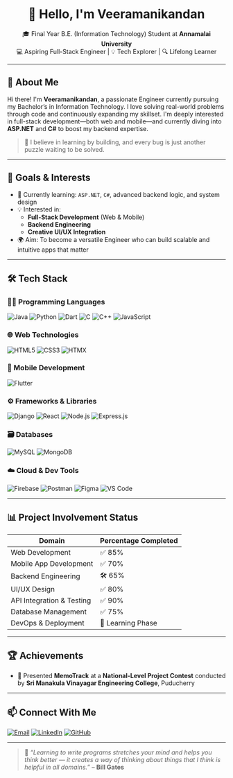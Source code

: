 <h1 align="center">👋 Hello, I'm Veeramanikandan</h1>
<p align="center">
  🎓 Final Year B.E. (Information Technology) Student at <strong>Annamalai University</strong> <br>
  💻 Aspiring Full-Stack Engineer | 💡 Tech Explorer | 🔍 Lifelong Learner
</p>

---

## 🚀 About Me

Hi there! I'm **Veeramanikandan**, a passionate Engineer currently pursuing my Bachelor’s in Information Technology. I love solving real-world problems through code and continuously expanding my skillset. I'm deeply interested in full-stack development—both web and mobile—and currently diving into **ASP.NET** and **C#** to boost my backend expertise.

> 🔎 I believe in learning by building, and every bug is just another puzzle waiting to be solved.

---

## 🎯 Goals & Interests

- 🌱 Currently learning: `ASP.NET`, `C#`, advanced backend logic, and system design
- 💡 Interested in:
  - **Full-Stack Development** (Web & Mobile)
  - **Backend Engineering**
  - **Creative UI/UX Integration**
- 🌍 Aim: To become a versatile Engineer who can build scalable and intuitive apps that matter

---

## 🛠️ Tech Stack

### 🧑‍💻 Programming Languages
![Java](https://img.shields.io/badge/Java-007396?style=for-the-badge&logo=java&logoColor=white)
![Python](https://img.shields.io/badge/Python-3670A0?style=for-the-badge&logo=python&logoColor=white)
![Dart](https://img.shields.io/badge/Dart-0175C2?style=for-the-badge&logo=dart&logoColor=white)
![C](https://img.shields.io/badge/C-00599C?style=for-the-badge&logo=c&logoColor=white)
![C++](https://img.shields.io/badge/C++-004482?style=for-the-badge&logo=c%2B%2B&logoColor=white)
![JavaScript](https://img.shields.io/badge/JavaScript-F7DF1E?style=for-the-badge&logo=javascript&logoColor=black)

### 🌐 Web Technologies
![HTML5](https://img.shields.io/badge/HTML5-e34c26?style=for-the-badge&logo=html5&logoColor=white)
![CSS3](https://img.shields.io/badge/CSS3-264de4?style=for-the-badge&logo=css3&logoColor=white)
![HTMX](https://img.shields.io/badge/HTMX-0099ff?style=for-the-badge&logoColor=white)

### 📱 Mobile Development
![Flutter](https://img.shields.io/badge/Flutter-02569B?style=for-the-badge&logo=flutter&logoColor=white)

### ⚙️ Frameworks & Libraries
![Django](https://img.shields.io/badge/Django-092E20?style=for-the-badge&logo=django&logoColor=white)
![React](https://img.shields.io/badge/React-20232a?style=for-the-badge&logo=react&logoColor=61dafb)
![Node.js](https://img.shields.io/badge/Node.js-339933?style=for-the-badge&logo=node.js&logoColor=white)
![Express.js](https://img.shields.io/badge/Express.js-000000?style=for-the-badge&logo=express&logoColor=white)


### 🗃️ Databases
![MySQL](https://img.shields.io/badge/MySQL-005C84?style=for-the-badge&logo=mysql&logoColor=white)
![MongoDB](https://img.shields.io/badge/MongoDB-4EA94B?style=for-the-badge&logo=mongodb&logoColor=white)

### ☁️ Cloud & Dev Tools
![Firebase](https://img.shields.io/badge/Firebase-ffca28?style=for-the-badge&logo=firebase&logoColor=black)
![Postman](https://img.shields.io/badge/Postman-FF6C37?style=for-the-badge&logo=postman&logoColor=white)
![Figma](https://img.shields.io/badge/Figma-F24E1E?style=for-the-badge&logo=figma&logoColor=white)
![VS Code](https://img.shields.io/badge/VS%20Code-007ACC?style=for-the-badge&logo=visual-studio-code&logoColor=white)

---

## 📊 Project Involvement Status

| Domain                    | Percentage Completed |
|--------------------------|----------------------|
| Web Development          | ✅ 85%               |
| Mobile App Development   | ✅ 70%               |
| Backend Engineering      | 🛠️ 65%              |
| UI/UX Design             | ✅ 80%               |
| API Integration & Testing| ✅ 90%               |
| Database Management      | ✅ 75%               |
| DevOps & Deployment      | 🧪 Learning Phase    |

---

## 🏆 Achievements

- 🥇 Presented **MemoTrack** at a **National-Level Project Contest** conducted by **Sri Manakula Vinayagar Engineering College**, Puducherry


---

## 📫 Connect With Me

[![Email](https://img.shields.io/badge/Gmail-eveera5603@gmail.com-D14836?style=for-the-badge&logo=gmail&logoColor=white)](mailto:eveera5603@gmail.com)
[![LinkedIn](https://img.shields.io/badge/LinkedIn-blue?style=for-the-badge&logo=linkedin&logoColor=white)](https://www.linkedin.com/in/veeramanikandane335559312)
[![GitHub](https://img.shields.io/badge/GitHub-VEERA5603-181717?style=for-the-badge&logo=github)](https://github.com/VEERA5603)

---

> 🧠 *“Learning to write programs stretches your mind and helps you think better — it creates a way of thinking about things that I think is helpful in all domains.”* – **Bill Gates**
